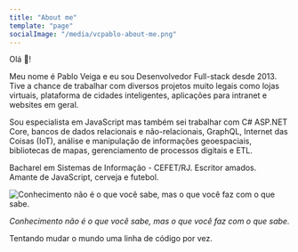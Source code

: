 ```yaml
---
title: "About me"
template: "page"
socialImage: "/media/vcpablo-about-me.png"
---
```


Olá 👋!  
  
Meu nome é Pablo Veiga e eu sou Desenvolvedor Full-stack desde 2013.
Tive a chance de trabalhar com diversos projetos muito legais como lojas virtuais, plataforma de cidades inteligentes, aplicações para intranet e websites em geral.

Sou especialista em JavaScript mas também sei trabalhar com C# ASP.NET Core, bancos de dados relacionais e não-relacionais, GraphQL, Internet das Coisas (IoT), análise e manipulação de informações geoespaciais, bibliotecas de mapas, gerenciamento de processos digitais e ETL.

Bacharel em Sistemas de Informação - CEFET/RJ.
Escritor amados.  
Amante de JavaScript, cerveja e futebol.

![Conhecimento não é o que você sabe, mas o que você faz com o que sabe.](/media/vcpablo-about-me.png)

*Conhecimento não é o que você sabe, mas o que você faz com o que sabe.*

Tentando mudar o mundo uma linha de código por vez.